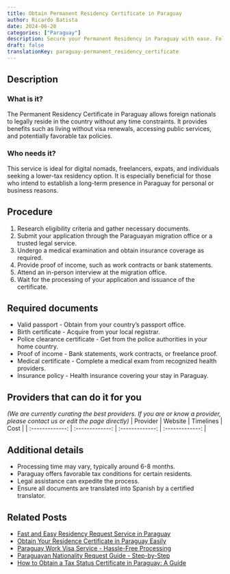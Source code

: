 ```yaml
---
title: Obtain Permanent Residency Certificate in Paraguay
author: Ricardo Batista
date: 2024-06-28
categories: ["Paraguay"]
description: Secure your Permanent Residency in Paraguay with ease. Follow our detailed guide for freelancers, digital nomads, and expats.
draft: false
translationKey: paraguay-permanent_residency_certificate
---
```


## Description
### What is it?
The Permanent Residency Certificate in Paraguay allows foreign nationals to legally reside in the country without any time constraints. It provides benefits such as living without visa renewals, accessing public services, and potentially favorable tax policies.

### Who needs it?
This service is ideal for digital nomads, freelancers, expats, and individuals seeking a lower-tax residency option. It is especially beneficial for those who intend to establish a long-term presence in Paraguay for personal or business reasons.

## Procedure

1. Research eligibility criteria and gather necessary documents.
2. Submit your application through the Paraguayan migration office or a trusted legal service.
3. Undergo a medical examination and obtain insurance coverage as required.
4. Provide proof of income, such as work contracts or bank statements.
5. Attend an in-person interview at the migration office.
6. Wait for the processing of your application and issuance of the certificate.


## Required documents

- Valid passport - Obtain from your country’s passport office.
- Birth certificate - Acquire from your local registrar.
- Police clearance certificate - Get from the police authorities in your home country.
- Proof of income - Bank statements, work contracts, or freelance proof.
- Medical certificate - Complete a medical exam from recognized health providers.
- Insurance policy - Health insurance covering your stay in Paraguay.


## Providers that can do it for you
_(We are currently curating the best providers. If you are or know a provider, please contact us or edit the page directly)_
| Provider        |     Website     |     Timelines    |       Cost      |
| :-------------: | :-------------: |  :-------------: | :-------------: |

## Additional details

- Processing time may vary, typically around 6-8 months.
- Paraguay offers favorable tax conditions for certain residents.
- Legal assistance can expedite the process.
- Ensure all documents are translated into Spanish by a certified translator.




## Related Posts

- [Fast and Easy Residency Request Service in Paraguay](https://tramitit.com/guides/paraguay/residency_request/)
- [Obtain Your Residence Certificate in Paraguay Easily](https://tramitit.com/guides/paraguay/residence_certificate/)
- [Paraguay Work Visa Service - Hassle-Free Processing](https://tramitit.com/guides/paraguay/work_visa_request/)
- [Paraguayan Nationality Request Guide - Step-by-Step](https://tramitit.com/guides/paraguay/nationality_request/)
- [How to Obtain a Tax Status Certificate in Paraguay: A Guide](https://tramitit.com/guides/paraguay/tax_status_certificate/)